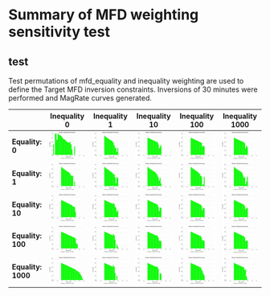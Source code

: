 # Summary of MFD weighting sensitivity test

## test

Test permutations of mfd_equality and inequality weighting are used to define the Target MFD inversion
constraints. Inversions of 30 minutes were performed and MagRate curves generated.



| | Inequality 0 | Inequality 1 | Inequality 10 | Inequality 100 | Inequality 1000 |
|-----|-----|-----|-----|-----|----|
| **Equality: 0** | <img src="eq0000_ineq0000/MAG_rates_log_fixed_yscale.png" width=300 > | <img src="eq0000_ineq0001/MAG_rates_log_fixed_yscale.png" width=300 > | <img src="eq0000_ineq0010/MAG_rates_log_fixed_yscale.png" width=300 > | <img src="eq0000_ineq0100/MAG_rates_log_fixed_yscale.png" width=300 > | <img src="eq0000_ineq1000/MAG_rates_log_fixed_yscale.png" width=300 > |
| **Equality: 1** | <img src="eq0001_ineq0000/MAG_rates_log_fixed_yscale.png" width=300 > | <img src="eq0001_ineq0001/MAG_rates_log_fixed_yscale.png" width=300 > | <img src="eq0001_ineq0010/MAG_rates_log_fixed_yscale.png" width=300 > | <img src="eq0001_ineq0100/MAG_rates_log_fixed_yscale.png" width=300 > | <img src="eq0001_ineq1000/MAG_rates_log_fixed_yscale.png" width=300 > |
| **Equality: 10** | <img src="eq0010_ineq0000/MAG_rates_log_fixed_yscale.png" width=300 > | <img src="eq0010_ineq0001/MAG_rates_log_fixed_yscale.png" width=300 > | <img src="eq0010_ineq0010/MAG_rates_log_fixed_yscale.png" width=300 > | <img src="eq0010_ineq0100/MAG_rates_log_fixed_yscale.png" width=300 > | <img src="eq0010_ineq1000/MAG_rates_log_fixed_yscale.png" width=300 > |
| **Equality: 100** | <img src="eq0100_ineq0000/MAG_rates_log_fixed_yscale.png" width=300 > | <img src="eq0100_ineq0001/MAG_rates_log_fixed_yscale.png" width=300 > | <img src="eq0100_ineq0010/MAG_rates_log_fixed_yscale.png" width=300 > | <img src="eq0100_ineq0100/MAG_rates_log_fixed_yscale.png" width=300 > | <img src="eq0100_ineq1000/MAG_rates_log_fixed_yscale.png" width=300 > |
| **Equality: 1000** | <img src="eq1000_ineq0000/MAG_rates_log_fixed_yscale.png" width=300 > | <img src="eq1000_ineq0001/MAG_rates_log_fixed_yscale.png" width=300 > | <img src="eq1000_ineq0010/MAG_rates_log_fixed_yscale.png" width=300 > | <img src="eq1000_ineq0100/MAG_rates_log_fixed_yscale.png" width=300 > | <img src="eq1000_ineq1000/MAG_rates_log_fixed_yscale.png" width=300 > |
